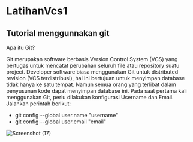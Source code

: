 # LatihanVcs1
## Tutorial menggunnakan git
Apa itu Git?

Git merupakan software berbasis Version Control System (VCS) yang bertugas untuk mencatat perubahan seluruh file atau repository suatu project. Developer software biasa menggunakan Git untuk distributed revision (VCS terdistribusi), hal ini bertujuan untuk menyimpan database tidak hanya ke satu tempat. Namun semua orang yang terlibat dalam penyusunan kode dapat menyimpan database ini.
Pada saat pertama kali menggunakan Git, perlu dilakukan konfigurasi Username dan Email. Jalankan perintah berikut:

- git config --global user.name "username" 
- git config --global user.email "email"







![Screenshot (17)](https://user-images.githubusercontent.com/92367765/137684106-a9f87253-d38e-4ad4-95ed-dbfef8516653.png)

